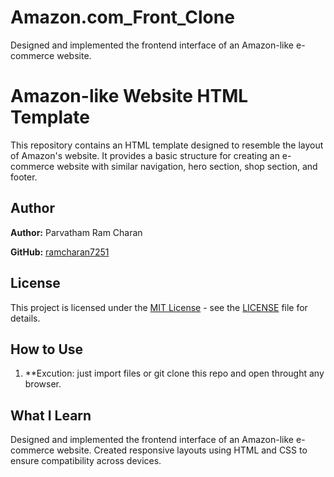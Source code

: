 # Amazon.com_Front_Clone
Designed and implemented the frontend interface of an Amazon-like e-commerce website.   
<h1>Amazon-like Website HTML Template</h1>
<p>This repository contains an HTML template designed to resemble the layout of Amazon's website. It provides a basic structure for creating an e-commerce website with similar navigation, hero section, shop section, and footer.</p>

## Author
**Author:** Parvatham Ram Charan

**GitHub:** [ramcharan7251](https://github.com/ramcharan7251)


## License

This project is licensed under the [MIT License](https://opensource.org/licenses/MIT) - see the [LICENSE](LICENSE) file for details.
## How to Use
1. **Excution:  just import files or git clone this repo and open throught any browser.


## What I Learn
Designed and implemented the frontend interface of an Amazon-like e-commerce website.
Created responsive layouts using HTML and CSS to ensure compatibility across devices.

